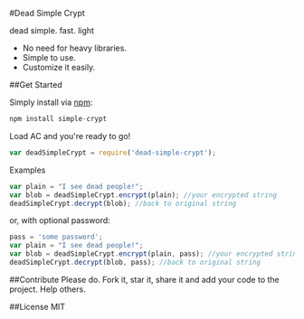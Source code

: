 #Dead Simple Crypt

dead simple. fast. light

  - No need for heavy libraries.
  - Simple to use.
  - Customize it easily. 


##Get Started

Simply install via [npm](https://npmjs.org/):

```javascript
npm install simple-crypt
```
Load AC and you're ready to go!
```javascript
var deadSimpleCrypt = require('dead-simple-crypt');
```

Examples

```javascript
var plain = "I see dead people!";
var blob = deadSimpleCrypt.encrypt(plain); //your encrypted string
deadSimpleCrypt.decrypt(blob); //back to original string
```

or, with optional password:
```javascript
pass = 'some password';
var plain = "I see dead people!"; 
var blob = deadSimpleCrypt.encrypt(plain, pass); //your encrypted string
deadSimpleCrypt.decrypt(blob, pass); //back to original string
```


##Contribute
Please do. Fork it, star it, share it and add your code to the project. Help others.  

##License
MIT